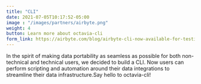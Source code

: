 ```yaml
---
title: "CLI"
date: 2021-07-05T10:17:52-05:00
image : "/images/partners/airbyte.png"
weight: 4
button: Learn more about octavia-cli
form_link: https://airbyte.com/blog/airbyte-cli-now-available-for-testing
---
```


In the spirit of making data portability as seamless as possible for both non-technical and technical users, we decided to build a CLI. Now users can perform scripting and automation around their data integrations to streamline their data infrastructure.Say hello to octavia-cli!